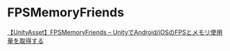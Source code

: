 # FPSMemoryFriends
[【UnityAsset】FPSMemoryFriends – UnityでAndroid/iOSのFPSとメモリ使用量を取得する](https://okamura0510.hatenablog.jp/)